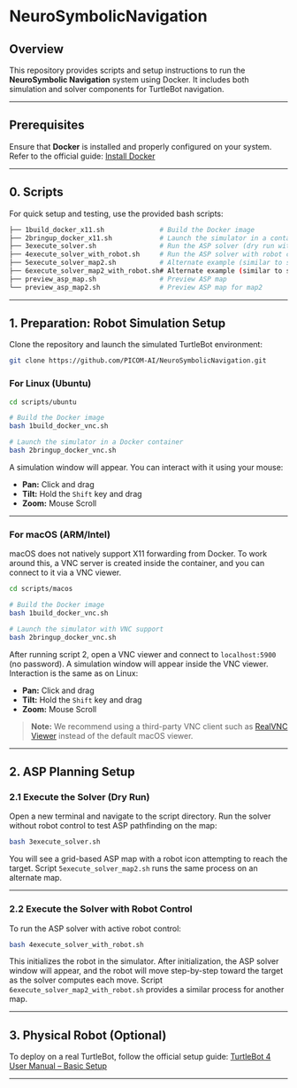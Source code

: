 
# NeuroSymbolicNavigation

## Overview

This repository provides scripts and setup instructions to run the **NeuroSymbolic Navigation** system using Docker. It includes both simulation and solver components for TurtleBot navigation.

---

## Prerequisites

Ensure that **Docker** is installed and properly configured on your system.
Refer to the official guide: [Install Docker](https://docs.docker.com/engine/install/)

---

## 0. Scripts

For quick setup and testing, use the provided bash scripts:

```bash
├── 1build_docker_x11.sh              # Build the Docker image
├── 2bringup_docker_x11.sh            # Launch the simulator in a container
├── 3execute_solver.sh                # Run the ASP solver (dry run without robot)
├── 4execute_solver_with_robot.sh     # Run the ASP solver with robot control
├── 5execute_solver_map2.sh           # Alternate example (similar to script 3)
├── 6execute_solver_map2_with_robot.sh# Alternate example (similar to script 4)
├── preview_asp_map.sh                # Preview ASP map
└── preview_asp_map2.sh               # Preview ASP map for map2
```

---

## 1. Preparation: Robot Simulation Setup

Clone the repository and launch the simulated TurtleBot environment:

```bash
git clone https://github.com/PICOM-AI/NeuroSymbolicNavigation.git
```

### For Linux (Ubuntu)

```bash
cd scripts/ubuntu

# Build the Docker image
bash 1build_docker_vnc.sh

# Launch the simulator in a Docker container
bash 2bringup_docker_vnc.sh
```

A simulation window will appear. You can interact with it using your mouse:

* **Pan:** Click and drag
* **Tilt:** Hold the `Shift` key and drag
* **Zoom:** Mouse Scroll

---

### For macOS (ARM/Intel)

macOS does not natively support X11 forwarding from Docker. To work around this, a VNC server is created inside the container, and you can connect to it via a VNC viewer.

```bash
cd scripts/macos

# Build the Docker image
bash 1build_docker_vnc.sh

# Launch the simulator with VNC support
bash 2bringup_docker_vnc.sh
```

After running script 2, open a VNC viewer and connect to `localhost:5900` (no password).
A simulation window will appear inside the VNC viewer.
Interaction is the same as on Linux:

* **Pan:** Click and drag
* **Tilt:** Hold the `Shift` key and drag
* **Zoom:** Mouse Scroll

> **Note:** We recommend using a third-party VNC client such as [RealVNC Viewer](https://www.realvnc.com/en/connect/download/viewer/?lai_vid=b5ROml3nAIvny&lai_sr=10-14&lai_sl=l) instead of the default macOS viewer.

---

## 2. ASP Planning Setup

### 2.1 Execute the Solver (Dry Run)

Open a new terminal and navigate to the script directory.
Run the solver without robot control to test ASP pathfinding on the map:

```bash
bash 3execute_solver.sh
```

You will see a grid-based ASP map with a robot icon attempting to reach the target.
Script `5execute_solver_map2.sh` runs the same process on an alternate map.

---

### 2.2 Execute the Solver with Robot Control

To run the ASP solver with active robot control:

```bash
bash 4execute_solver_with_robot.sh
```

This initializes the robot in the simulator. After initialization, the ASP solver window will appear, and the robot will move step-by-step toward the target as the solver computes each move.
Script `6execute_solver_map2_with_robot.sh` provides a similar process for another map.

---

## 3. Physical Robot (Optional)

To deploy on a real TurtleBot, follow the official setup guide:
[TurtleBot 4 User Manual – Basic Setup](https://turtlebot.github.io/turtlebot4-user-manual/setup/basic.html)

---

